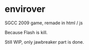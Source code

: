 # envirover
SGCC 2009 game, remade in html / js

Because Flash is kill. 

Still WIP, only jawbreaker part is done. 
